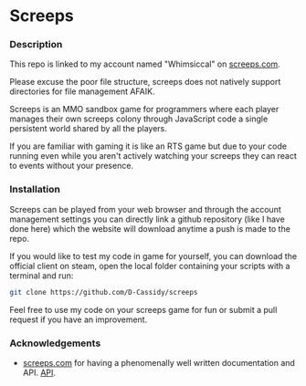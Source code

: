 # Screeps

### Description

This repo is linked to my account named "Whimsiccal" on [screeps.com](https://screeps.com).  

Please excuse the poor file structure, screeps does not natively support directories for file
management AFAIK.

Screeps is an MMO sandbox game for programmers where each player manages their own screeps colony 
through JavaScript code a single persistent world shared by all the players.  

If you are familiar with gaming it is like an RTS game but due to your code running even while
you aren't actively watching your screeps they can react to events without your presence.  

### Installation

Screeps can be played from your web browser and through the account management settings you can 
directly link a github repository (like I have done here) which the website will download anytime 
a push is made to the repo.  

If you would like to test my code in game for yourself, you can download the official client on steam, open the 
local folder containing your scripts with a terminal and run:
```bash
git clone https://github.com/D-Cassidy/screeps 
```

Feel free to use my code on your screeps game for fun or submit a pull request if you have an improvement.

### Acknowledgements

- [screeps.com](https://screeps.com) for having a phenomenally well written documentation and API. [API](https://docs.screeps.com/api).
